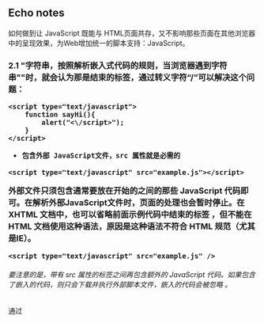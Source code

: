 Echo notes 
---
如何做到让 JavaScript 既能与 HTML页面共存，又不影响那些页面在其他浏览器中的呈现效果，为Web增加统一的脚本支持：JavaScript。

### 2.1 <script>元素
使用`<script>`元素向 HTML 页面中插入 JavaScript ，这个元素被加入到正式的 HTML 规范中。定义了下列6个属性：
* async：可选。立即下载脚本，但不应妨碍页面中的其他操作，只对外部脚本文件有效。   
* charset：可选。表示通过 src 属性指定的代码的字符集。会被大多数浏览器忽略，因此很少有人用
* defer：可选。表示脚本可以延迟到文档完全被解析和显示之后再执行。只对外部脚本文件有效。
* language：已废弃。
* src：可选。表示包含要执行代码的外部文件。
* type：可选。表示编写代码使用的脚本语言的内容类型（也称为 MIME 类型），可以看成是 language 的替代属性。考虑到约定俗成和最大限度的浏览器兼容性，通常使用text/javascript，还有以下值：text/ecmascript、application/x–javascript、application/javascript、application/ecmascript

###### 使用<script>元素方式有两种：
* `直接在页面中嵌入 JavaScript 代码`
    把JavaScript代码直接放在元素内部即可，代码将被从上至下依次解释。
```
<script type="text/javascript">
    function sayHi(){
        alert("Hi!");
    }
</script>
```
解释器会解释一个函数的定义，然后将该定义保存在自己的环境当中。在解释器对<script>元素内部的所有代码求值完毕以前，页面中的其余内容都不会被浏览器加载或显示。不要在代码中的任何地方出现"</script>"字符串，按照解析嵌入式代码的规则，当浏览器遇到字符串"</script>"时，就会认为那是结束的</script>标签，通过转义字符“/”可以解决这个问题：
```
<script type="text/javascript">
    function sayHi(){
        alert("<\/script>"); 
    }
</script>
```
* `包含外部 JavaScript文件，src 属性就是必需的`
```
<script type="text/javascript" src="example.js"></script>  
```
外部文件只须包含通常要放在开始的<script>和结束的</script>之间的那些 JavaScript 代码即可。在解析外部JavaScript文件时，页面的处理也会暂时停止。在 XHTML 文档中，也可以省略前面示例代码中结束的</script>标签 ，但不能在 HTML 文档使用这种语法，原因是这种语法不符合 HTML 规范（尤其是IE）。
```
<script type="text/javascript" src="example.js" />   
```
###### 要注意的是，带有 src 属性的<script>元素不应该在其<script>和</script>标签之间再包含额外的 JavaScript 代码。如果包含了嵌入的代码，则只会下载并执行外部脚本文件，嵌入的代码会被忽略 。
通过<script>元素的 src 属性可以是指向当前 HTML 页面所在域之外的某个域中的完整 URL ：
```
<script type="text/javascript" src="http://www.somewhere.com/afile.js"></script>
```
无论如何包含代码，只要不存在 defer 和 async 属性，浏览器都会按照<script>元素在页面中出现的先后顺序对它们依次进行解析。  


##### 2.1.1 标签的位置 
所有<script>元素都应该放在页面的<head>元素中，目的是把所有外部文件（包括 CSS 文件和 JavaScript 文件）的引用都放在相同的地方。 在文档的<head>元素中包含所有JavaScript文件，由于浏览器解析机制，会导致在呈现页面时出现明显的延迟，延迟期间窗口一片空白。为了避免这个问题，一般把JavaScript引用放在<body>元素中页面内容的后面，这样，在解析JavaScript代码之前，页面内容将完全呈现在浏览器中，例如：
```
<!DOCTYPE html>
<html>
<head>
<title>Example HTML Page</title>
</head>
<body>
<!-- 此处存放内容 -->
<script type="text/javascript" src="example1.js"></script>
<script type="text/javascript" src="example2.js"></script>
</body>
</html>
```

##### 2.1.2 延迟脚本
HTML 4.01 为<script>标签定义了 defer 属性，用途是脚本会被延迟到整个页面都解析完毕后再运行，设置了defer属性，等于告诉浏览器立即下载，但延迟执行：
```
<!DOCTYPE html>
<html>
<head> 
<title>Example HTML Page</title>
<script type="text/javascript" defer="defer" src="example1.js"></script>
<script type="text/javascript" defer="defer" src="example2.js"></script>
</head>
<body>
<!-- 此处存放内容 -->
</body>
</html>
```
在现实当中，延迟脚本并不一定会按照顺序执行，也不一定会在 DOMContentLoaded 事件触发前执行，因此最好只包含一个延迟脚本。  

##### 2.1.3 异步脚本
HTML5 为<script>元素定义了 async 属性， 和defer属性类似，用于改变处理脚本的行为，不同的是，标记为 async 的脚本并不保证按照指定它们的先后顺序执行，因此，确保两者之间互不依赖非常重要，建议异步脚本不要在加载期间修改 DOM。

##### 2.1.4 在XHTML中的用法  
XHTML：可扩展超文本标记语言，是将 HTML 作为XML 的应用而重新定义的一个标准。编写 XHTML 代码的规则要比编写 HTML 严格得多，例如在代码中使用小于号（<）或大于号（>），在XHTML中作为标签来讲，小于号后面不能跟空格，所以会导致语法错误：
```
<script type="text/javascript">
function compare(a, b) {
   if (a < b) {
       alert("A is less than B");
   }
}
</script>  
```
有两种方法可以避免此类错误：
a)&nbsp;&nbsp;用相应的 HTML 实体（`&lt;`）替换，虽然可以正常运行，但代码会变得不好理解：
```
<script type="text/javascript">
function compare(a, b) {
   if (a &lt; b) {
       alert("A is less than B");
   }
}
</script>  
```
b)&nbsp;&nbsp;用一个 CData 片段来包含 JavaScript 代码，在 XHTML（XML）中， CData 片段是文档中的一个特殊区域，这个区域中可以包含不需要解析的任意格式的文本内容。为了格式兼容，可使用JavaScript 注释将CData 标记注释掉：
```
<script type="text/javascript"> 
//<![CDATA[
function compare(a, b) {
   if (a < b) {
       alert("A is less than B");
   }
}
//]]>
</script>  
```

##### 2.1.5 不推荐使用的语法  
由于要对<script>这个元素应用特殊的解析规则，为了让不支持<script>元素的浏览器能够隐藏嵌入的JavaScript 代码，解决方案是把 JavaScript 代码包含在一个 HTML 注释中：
```
<script>
<!--
function sayHi(){
   alert("Hi!");
}
//-->
</script>  
```

### 2.2 嵌入代码与外部文件
一般认为最好的做法是尽可能使用外部文件来包含 JavaScript 代码，有如下优点：
* 可维护性：遍及不同 HTML 页面的 JavaScript 会造成维护问题。
* 可缓存：浏览器能够根据具体的设置缓存链接的所有外部 JavaScript 文件。
* 适应未来：通过外部文件来包含 JavaScript 无须使用前面提到 XHTML 或注释 hack。 

### 2.3 文档模式
文档模式是通过使用文档类型（doctype）切换实现的。
* `混杂模式`：  会让 IE 的行为与（包含非标准特性的）IE5 相同
* `标准模式`：  让 IE 的行为更接近标准行为 
* `准标准模式`：  这种模式下的浏览器特性有很多都是符合标准的，不标准的地方主要体现在处理图片间隙的时候。
如果在文档开始处没有发现文档类型声明，则所有浏览器都会默认开启混杂模式，这种模式下不同浏览器的行为差异很大，需要额外使用hack技术，所以不推荐这种做法。
对于标准模式，可通过以下文档类型来开启：
* HTML 4.01 严格型
```
<!DOCTYPE HTML PUBLIC "-//W3C//DTD HTML 4.01//EN"
"http://www.w3.org/TR/html4/strict.dtd"> 
```
* XHTML 1.0 严格型
```
<!DOCTYPE html PUBLIC
"-//W3C//DTD XHTML 1.0 Strict//EN"
"http://www.w3.org/TR/xhtml1/DTD/xhtml1-strict.dtd">  
```
* HTML 5
```
<!DOCTYPE html>  
```
准标准模式与标准模式非常接近，差异几乎可以忽略不计。  

### 2.4 <noscript>元素 
为了解决早期浏览器不支持 JavaScript 时如何让页面平稳地退化问题，创造一个<noscript>元素，用以在不支持 JavaScript 的浏览器中显示替代的内容。可以包含能够出现在文档<body>中的任何 HTML 元素——<script>元素除外。  在下列情况才会显示<noscript>中的内容：
* 浏览器不支持脚本；
* 浏览器支持脚本，但脚本被禁用。
```
<html>
<head>
<title>Example HTML Page</title>
<script type="text/javascript" defer="defer" src="example1.js"></script>
<script type="text/javascript" defer="defer" src="example2.js"></script>
</head>
<body>
<noscript>
<p>本页面需要浏览器支持（启用） JavaScript。
</noscript>
</body>
</html>  
```

### 2.5 小结
把 JavaScript 插入到 HTML 页面中要使用<script>元素。使用这个元素可以把 JavaScript 嵌入到HTML 页面中，让脚本与标记混合在一起；也可以包含外部的 JavaScript 文件。  注意：
* 在包含外部 JavaScript 文件时，必须将 src 属性设置为指向相应文件的 URL。
* 所有<script>元素都会按照它们在页面中出现的先后顺序依次被解析。
* 一般应该把<script>元素放在页面最后，即主要内容后面， </body>标签前面。
* 使用 defer 属性可以让脚本在文档完全呈现之后再执行。
* 使用 async 属性可以表示当前脚本不必等待其他脚本，也不必阻塞文档呈现。
* 使用<noscript>元素可以指定在不支持脚本的浏览器中显示的替代内容，在启用了脚本的情况下，浏览器不会显示<noscript>元素中的任何内容。


